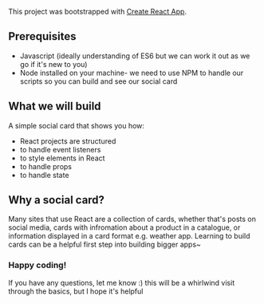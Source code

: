 This project was bootstrapped with [Create React App](https://github.com/facebook/create-react-app).

## Prerequisites
- Javascript (ideally understanding of ES6 but we can work it out as we go if it's new to you)
- Node installed on your machine- we need to use NPM to handle our scripts so you can build and see our social card

## What we will build

A simple social card that shows you how:

- React projects are structured
- to handle event listeners
- to style elements in React
- to handle props
- to handle state 

## Why a social card?

Many sites that use React are a collection of cards, whether that's posts on social media, cards with infromation about a product in a catalogue, or information displayed in a card format e.g. weather app. Learning to build cards can be a helpful first step into building bigger apps~

### Happy coding! 
If you have any questions, let me know :) this will be a whirlwind visit through the basics, but I hope it's helpful

